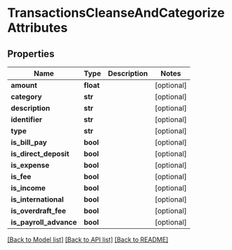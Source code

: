 # TransactionsCleanseAndCategorizeAttributes

## Properties
Name | Type | Description | Notes
------------ | ------------- | ------------- | -------------
**amount** | **float** |  | [optional] 
**category** | **str** |  | [optional] 
**description** | **str** |  | [optional] 
**identifier** | **str** |  | [optional] 
**type** | **str** |  | [optional] 
**is_bill_pay** | **bool** |  | [optional] 
**is_direct_deposit** | **bool** |  | [optional] 
**is_expense** | **bool** |  | [optional] 
**is_fee** | **bool** |  | [optional] 
**is_income** | **bool** |  | [optional] 
**is_international** | **bool** |  | [optional] 
**is_overdraft_fee** | **bool** |  | [optional] 
**is_payroll_advance** | **bool** |  | [optional] 

[[Back to Model list]](../README.md#documentation-for-models) [[Back to API list]](../README.md#documentation-for-api-endpoints) [[Back to README]](../README.md)


